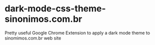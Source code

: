 # dark-mode-css-theme-sinonimos.com.br
Pretty useful Google Chrome Extension to apply a dark mode theme to sinomimos.com.br web site
